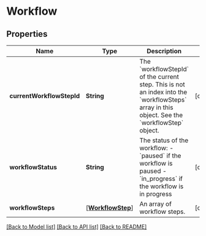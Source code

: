 # Workflow

## Properties
Name | Type | Description | Notes
------------ | ------------- | ------------- | -------------
**currentWorkflowStepId** | **String** | The &#x60;workflowStepId&#x60; of the current step. This is not an index into the &#x60;workflowSteps&#x60; array in this object. See the &#x60;workflowStep&#x60; object. | [optional] 
**workflowStatus** | **String** | The status of the workflow:  - &#x60;paused&#x60; if the workflow is paused - &#x60;in_progress&#x60; if the workflow is in progress | [optional] 
**workflowSteps** | [[**WorkflowStep**](WorkflowStep.md)] | An array of workflow steps. | [optional] 

[[Back to Model list]](../README.md#documentation-for-models) [[Back to API list]](../README.md#documentation-for-api-endpoints) [[Back to README]](../README.md)



